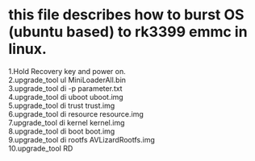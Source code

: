 # this file describes how to burst OS (ubuntu based) to rk3399 emmc in linux.   
1.Hold Recovery key and power on.   
2.upgrade_tool ul MiniLoaderAll.bin   
3.upgrade_tool di -p parameter.txt   
4.upgrade_tool di uboot uboot.img   
5.upgrade_tool di trust trust.img   
6.upgrade_tool di resource resource.img   
7.upgrade_tool di kernel kernel.img   
8.upgrade_tool di boot boot.img   
9.upgrade_tool di rootfs AVLizardRootfs.img   
10.upgrade_tool RD   

